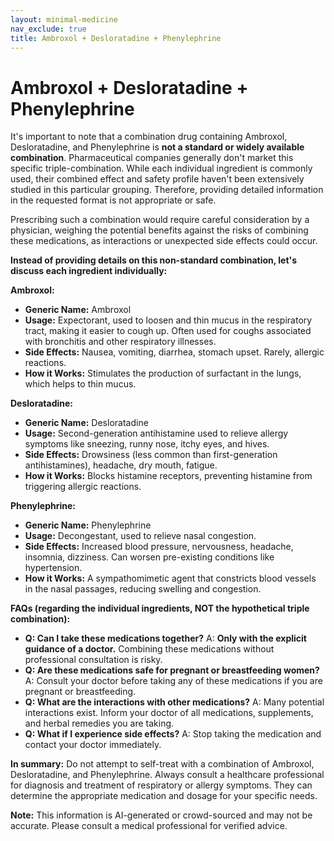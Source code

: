 ```yaml
---
layout: minimal-medicine
nav_exclude: true
title: Ambroxol + Desloratadine + Phenylephrine
---
```


# Ambroxol + Desloratadine + Phenylephrine

It's important to note that a combination drug containing Ambroxol, Desloratadine, and Phenylephrine is **not a standard or widely available combination**.  Pharmaceutical companies generally don't market this specific triple-combination.  While each individual ingredient is commonly used, their combined effect and safety profile haven't been extensively studied in this particular grouping.  Therefore, providing detailed information in the requested format is not appropriate or safe.

Prescribing such a combination would require careful consideration by a physician, weighing the potential benefits against the risks of combining these medications, as interactions or unexpected side effects could occur.

**Instead of providing details on this non-standard combination, let's discuss each ingredient individually:**

**Ambroxol:**

* **Generic Name:** Ambroxol
* **Usage:**  Expectorant, used to loosen and thin mucus in the respiratory tract, making it easier to cough up. Often used for coughs associated with bronchitis and other respiratory illnesses.
* **Side Effects:** Nausea, vomiting, diarrhea, stomach upset.  Rarely, allergic reactions.
* **How it Works:**  Stimulates the production of surfactant in the lungs, which helps to thin mucus.


**Desloratadine:**

* **Generic Name:** Desloratadine
* **Usage:** Second-generation antihistamine used to relieve allergy symptoms like sneezing, runny nose, itchy eyes, and hives.
* **Side Effects:** Drowsiness (less common than first-generation antihistamines), headache, dry mouth, fatigue.
* **How it Works:** Blocks histamine receptors, preventing histamine from triggering allergic reactions.


**Phenylephrine:**

* **Generic Name:** Phenylephrine
* **Usage:** Decongestant, used to relieve nasal congestion.
* **Side Effects:** Increased blood pressure, nervousness, headache, insomnia, dizziness.  Can worsen pre-existing conditions like hypertension.
* **How it Works:**  A sympathomimetic agent that constricts blood vessels in the nasal passages, reducing swelling and congestion.


**FAQs (regarding the individual ingredients, NOT the hypothetical triple combination):**

* **Q: Can I take these medications together?**  A:  **Only with the explicit guidance of a doctor.** Combining these medications without professional consultation is risky.
* **Q: Are these medications safe for pregnant or breastfeeding women?** A:  Consult your doctor before taking any of these medications if you are pregnant or breastfeeding.
* **Q: What are the interactions with other medications?** A:  Many potential interactions exist.  Inform your doctor of all medications, supplements, and herbal remedies you are taking.
* **Q:  What if I experience side effects?** A:  Stop taking the medication and contact your doctor immediately.


**In summary:**  Do not attempt to self-treat with a combination of Ambroxol, Desloratadine, and Phenylephrine.  Always consult a healthcare professional for diagnosis and treatment of respiratory or allergy symptoms. They can determine the appropriate medication and dosage for your specific needs.


**Note:** This information is AI-generated or crowd-sourced and may not be accurate. Please consult a medical professional for verified advice.